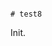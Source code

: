                                                                                                                                                                                                                                                                                                                                                                                                                                                                                                                                                                                                                                 # test8

Init.
